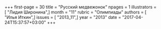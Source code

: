 +++
first-page = 30
title = "Русский медвежонок"
npages = 1
illustrators = [ "Лидия Широнина",]
month = "11"
rubric = "Олимпиады"
authors = [ "Илья Иткин",]
issues = [ "2013_11",]
year = "2013"
date = "2017-04-24T15:37:57+03:00"
+++
